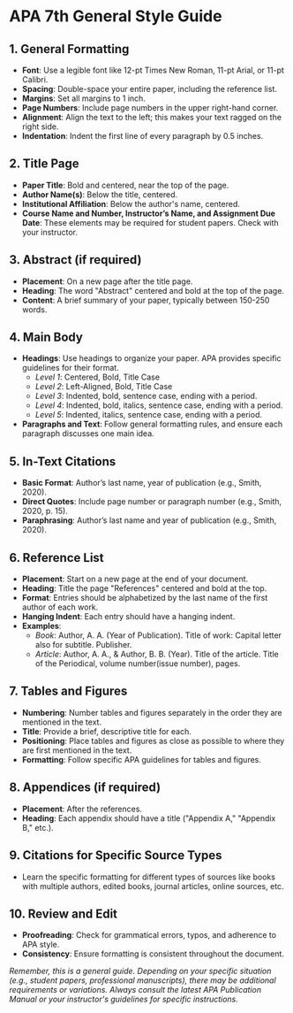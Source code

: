 
# APA 7th General Style Guide

## 1. General Formatting
- **Font**: Use a legible font like 12-pt Times New Roman, 11-pt Arial, or 11-pt Calibri.
- **Spacing**: Double-space your entire paper, including the reference list.
- **Margins**: Set all margins to 1 inch.
- **Page Numbers**: Include page numbers in the upper right-hand corner.
- **Alignment**: Align the text to the left; this makes your text ragged on the right side.
- **Indentation**: Indent the first line of every paragraph by 0.5 inches.

## 2. Title Page
- **Paper Title**: Bold and centered, near the top of the page.
- **Author Name(s)**: Below the title, centered.
- **Institutional Affiliation**: Below the author's name, centered.
- **Course Name and Number, Instructor’s Name, and Assignment Due Date**: These elements may be required for student papers. Check with your instructor.

## 3. Abstract (if required)
- **Placement**: On a new page after the title page.
- **Heading**: The word "Abstract" centered and bold at the top of the page.
- **Content**: A brief summary of your paper, typically between 150-250 words.

## 4. Main Body
- **Headings**: Use headings to organize your paper. APA provides specific guidelines for their format.
  - *Level 1*: Centered, Bold, Title Case
  - *Level 2*: Left-Aligned, Bold, Title Case
  - *Level 3*: Indented, bold, sentence case, ending with a period.
  - *Level 4*: Indented, bold, italics, sentence case, ending with a period.
  - *Level 5*: Indented, italics, sentence case, ending with a period.
- **Paragraphs and Text**: Follow general formatting rules, and ensure each paragraph discusses one main idea.

## 5. In-Text Citations
- **Basic Format**: Author’s last name, year of publication (e.g., Smith, 2020).
- **Direct Quotes**: Include page number or paragraph number (e.g., Smith, 2020, p. 15).
- **Paraphrasing**: Author’s last name and year of publication (e.g., Smith, 2020).

## 6. Reference List
- **Placement**: Start on a new page at the end of your document.
- **Heading**: Title the page "References" centered and bold at the top.
- **Format**: Entries should be alphabetized by the last name of the first author of each work.
- **Hanging Indent**: Each entry should have a hanging indent.
- **Examples**:
  - *Book*: Author, A. A. (Year of Publication). Title of work: Capital letter also for subtitle. Publisher.
  - *Article*: Author, A. A., & Author, B. B. (Year). Title of the article. Title of the Periodical, volume number(issue number), pages.

## 7. Tables and Figures
- **Numbering**: Number tables and figures separately in the order they are mentioned in the text.
- **Title**: Provide a brief, descriptive title for each.
- **Positioning**: Place tables and figures as close as possible to where they are first mentioned in the text.
- **Formatting**: Follow specific APA guidelines for tables and figures.

## 8. Appendices (if required)
- **Placement**: After the references.
- **Heading**: Each appendix should have a title ("Appendix A," "Appendix B," etc.).

## 9. Citations for Specific Source Types
- Learn the specific formatting for different types of sources like books with multiple authors, edited books, journal articles, online sources, etc.

## 10. Review and Edit
- **Proofreading**: Check for grammatical errors, typos, and adherence to APA style.
- **Consistency**: Ensure formatting is consistent throughout the document.

*Remember, this is a general guide. Depending on your specific situation (e.g., student papers, professional manuscripts), there may be additional requirements or variations. Always consult the latest APA Publication Manual or your instructor's guidelines for specific instructions.*
